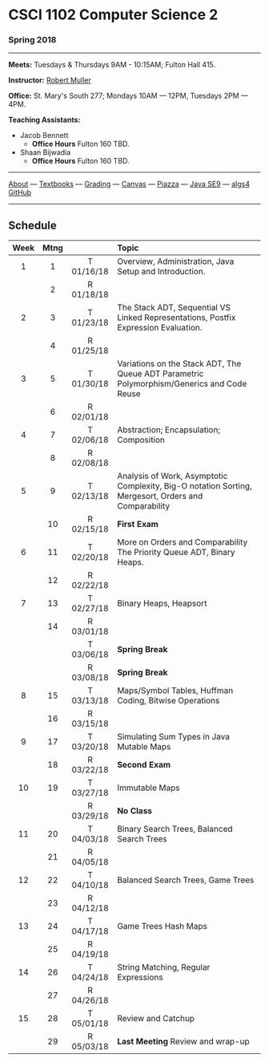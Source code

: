 # CSCI 1102 Computer Science 2

### Spring 2018

---

**Meets:** Tuesdays & Thursdays 9AM - 10:15AM; Fulton Hall 415.

**Instructor:** [Robert Muller](http://www.cs.bc.edu/~muller/)

**Office:** St. Mary's South 277; Mondays 10AM — 12PM, Tuesdays 2PM — 4PM.

**Teaching Assistants:**

+ Jacob Bennett
  + **Office Hours** Fulton 160 TBD.
+ Shaan Bijwadia
  + **Office Hours** Fulton 160 TBD.


---

[About](resources/about.md) —  [Textbooks](resources/textbooks.md) —  [Grading](resources/grading.md) —  [Canvas](https://bostoncollege.instructure.com/courses/1580576/gradebook)  —  [Piazza](https://piazza.com/class/jcdv8smgg9pzi) —  [Java SE9](https://docs.oracle.com/javase/9/docs/api/index.html?overview-summary.html) — [algs4 GitHub](https://github.com/kevin-wayne/algs4)

---

## Schedule

| Week | Mtng |            | Topic                                    |
| :--: | :--: | :--------: | :--------------------------------------- |
|  1   |  1   | T 01/16/18 | Overview, Administration, Java Setup and Introduction. |
|      |  2   | R 01/18/18 |                                          |
|  2   |  3   | T 01/23/18 | The Stack ADT, Sequential VS Linked Representations, Postfix Expression Evaluation. |
|      |  4   | R 01/25/18 |                                          |
|  3   |  5   | T 01/30/18 | Variations on the Stack ADT, The Queue ADT Parametric Polymorphism/Generics and Code Reuse |
|      |  6   | R 02/01/18 |                                          |
|  4   |  7   | T 02/06/18 | Abstraction; Encapsulation; Composition  |
|      |  8   | R 02/08/18 |                                          |
|  5   |  9   | T 02/13/18 | Analysis of Work, Asymptotic Complexity, Big-O notation Sorting, Mergesort, Orders and Comparability |
|      |  10  | R 02/15/18 | **First Exam**                           |
|  6   |  11  | T 02/20/18 | More on Orders and Comparability The Priority Queue ADT, Binary Heaps. |
|      |  12  | R 02/22/18 |                                          |
|  7   |  13  | T 02/27/18 | Binary Heaps, Heapsort                   |
|      |  14  | R 03/01/18 |                                          |
|      |      | T 03/06/18 | **Spring Break**                         |
|      |      | R 03/08/18 | **Spring Break**                         |
|  8   |  15  | T 03/13/18 | Maps/Symbol Tables, Huffman Coding, Bitwise Operations |
|      |  16  | R 03/15/18 |                                          |
|  9   |  17  | T 03/20/18 | Simulating Sum Types in Java Mutable Maps |
|      |  18  | R 03/22/18 | **Second Exam**                          |
|  10  |  19  | T 03/27/18 | Immutable Maps                           |
|      |      | R 03/29/18 | **No Class**                             |
|  11  |  20  | T 04/03/18 | Binary Search Trees, Balanced Search Trees |
|      |  21  | R 04/05/18 |                                          |
|  12  |  22  | T 04/10/18 | Balanced Search Trees, Game Trees        |
|      |  23  | R 04/12/18 |                                          |
|  13  |  24  | T 04/17/18 | Game Trees Hash Maps                     |
|      |  25  | R 04/19/18 |                                          |
|  14  |  26  | T 04/24/18 | String Matching, Regular Expressions     |
|      |  27  | R 04/26/18 |                                          |
|  15  |  28  | T 05/01/18 | Review and Catchup                       |
|      |  29  | R 05/03/18 | **Last Meeting** Review and wrap-up      |

